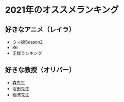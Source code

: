 # 2021年のオススメランキング


## 好きなアニメ（レイラ）
- ウマ娘Season2
- 86
- 王様ランキング


## 好きな教授（オリバー）
- 森先生
- 沼田先生
- 稲浦先生


